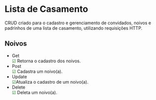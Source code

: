 # Lista de Casamento

CRUD criado para o cadastro e gerenciamento de convidados, noivos e padrinhos de uma lista de casamento, utilizando requisições HTTP.

## Noivos
- Get  
<span style="color: green;">☑</span> Retorna o cadastro dos noivos.
- Post  
<span style="color: green;">☑</span> Cadastra um noivo(a).
- Update  
<span style="color: green;">☑</span>Atualiza o cadastro de um noivo(a).
- Delete  
<span style="color: green;">☑</span> Deleta um noivo(a).
 
